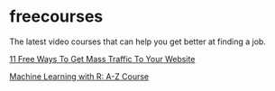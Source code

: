# freecourses
The latest video courses that can help you get better at finding a job.
<p>
<a href="https://favoritecourse.one/11-free-ways-to-get-mass-traffic-to-your-website">11 Free Ways To Get Mass Traffic To Your Website</a>
</p>
<p>
<a href="https://favoritecourse.one/machine-learning-with-r-a-z-course">Machine Learning with R: A-Z Course</a>
</p>
